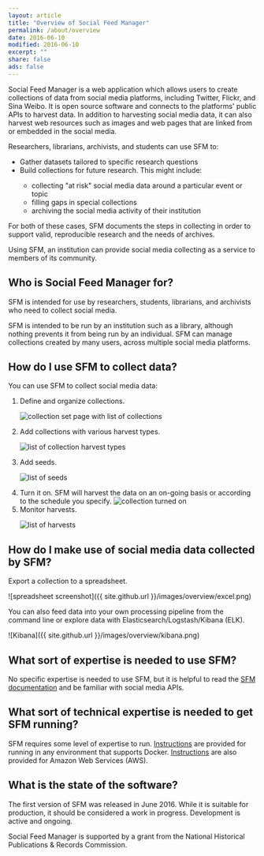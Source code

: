 ```yaml
---
layout: article
title: "Overview of Social Feed Manager"
permalink: /about/overview
date: 2016-06-10
modified: 2016-06-10
excerpt: ""
share: false
ads: false
---
```


Social Feed Manager is a web application which allows users to create collections of data from social media platforms, 
including Twitter, Flickr, and Sina Weibo. It is open source software and connects to the platforms' public APIs to harvest data. In addition to harvesting social media data, it can also harvest web resources such as images and web pages that are linked from or embedded in the social media.
 
Researchers, librarians, archivists, and students can use SFM to:

<ul>
<li>Gather datasets tailored to specific research questions</li>
<li> Build collections for future research. This might include:</li>
  <ul>
  <li>collecting "at risk" social media data around a particular event or topic</li>
  <li>filling gaps in special collections</li>
  <li> archiving the social media activity of their institution</li>
  </ul>
</ul>

For both of these cases, SFM documents the steps in collecting in order to support valid, reproducible research and the needs of archives.

Using SFM, an institution can provide social media collecting as a service to members of its community.

Who is Social Feed Manager for?
-------------------------------
SFM is intended for use by researchers, students, librarians, and archivists who need to collect social media. 

SFM is intended to be run by an institution such as a library, although nothing prevents it from being run by an individual. SFM can manage collections created by many users, across multiple social media platforms.

How do I use SFM to collect data?
--------------------
You can use SFM to collect social media data:

<ol>
<li>Define and organize collections.
<p><img src="{{ site.github.url }}/images/overview/collection_set_multi.png" alt="collection set page with list of collections"></p></li>
<li> Add collections with various harvest types.
<p><img src="{{ site.github.url }}/images/overview/collection_types.png" alt="list of collection harvest types"></p></li>
<li>Add seeds.
<p><img src="{{ site.github.url }}/images/overview/seeds.png" alt="list of seeds"></p></li>
<li>Turn it on.  SFM will harvest the data on an on-going basis or according to the schedule you specify.
<img src="{{ site.github.url }}/images/overview/collection.png" alt="collection turned on"></li>
<li>Monitor harvests.
<p><img src="{{ site.github.url }}/images/overview/harvests.png" alt="list of harvests"></p></li>
</ol>


How do I make use of social media data collected by SFM?
--------------------------------------------------------
Export a collection to a spreadsheet.

![spreadsheet screenshot]({{ site.github.url }}/images/overview/excel.png)

You can also feed data into your own processing pipeline from the command line or explore data with Elasticsearch/Logstash/Kibana (ELK).


![Kibana]({{ site.github.url }}/images/overview/kibana.png)

What sort of expertise is needed to use SFM?
--------------------------------------------
No specific expertise is needed to use SFM, but it is helpful to read the [SFM documentation](https://sfm.readthedocs.org) and be familiar with social media APIs.

What sort of technical expertise is needed to get SFM running?
--------------------------------------------------------------
SFM requires some level of expertise to run.  [Instructions](https://sfm.readthedocs.io/en/latest/install.html) are provided for running in any environment that supports Docker.  [Instructions](https://sfm.readthedocs.io/en/latest/install.html#amazon-ec2-installation) are also provided for Amazon Web Services (AWS).

What is the state of the software?
----------------------------------
The first version of SFM was released in June 2016.  While it is suitable for production, it should be considered a work in progress.  Development is active and ongoing.


Social Feed Manager is supported by a grant from the National Historical Publications & Records Commission. 
